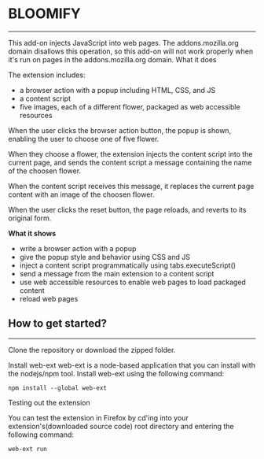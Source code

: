 # BLOOMIFY
---

This add-on injects JavaScript into web pages. The addons.mozilla.org domain disallows this operation, so this add-on will not work properly when it's run on pages in the addons.mozilla.org domain.
What it does

The extension includes:

   * a browser action with a popup including HTML, CSS, and JS
   * a content script
   * five images, each of a different flower, packaged as web accessible resources

When the user clicks the browser action button, the popup is shown, enabling the user to choose one of five flower.

When they choose a flower, the extension injects the content script into the current page, and sends the content script a message containing the name of the choosen flower.

When the content script receives this message, it replaces the current page content with an image of the choosen flower.

When the user clicks the reset button, the page reloads, and reverts to its original form.

**What it shows**

   * write a browser action with a popup
   * give the popup style and behavior using CSS and JS
   * inject a content script programmatically using tabs.executeScript()
   * send a message from the main extension to a content script
   * use web accessible resources to enable web pages to load packaged content
   * reload web pages

## How to get started?
---
Clone the repository or download the zipped folder.

Install web-ext
web-ext is a node-based application that you can install with the nodejs/npm tool. Install web-ext using the following command:

`npm install --global web-ext`

Testing out the extension

You can test the extension in Firefox by cd'ing into your extension's(downloaded source code) root directory and entering the following command:

`web-ext run`